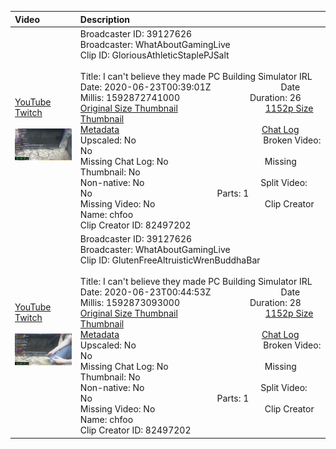 |Video|Description|
|:---|:---|
|[YouTube](https://www.youtube.com/)<br>[Twitch](https://clips.twitch.tv/GloriousAthleticStaplePJSalt)<br><br>[<img src="../../../../../39127626/clips/thumbnails_1152p/2020/6/1592872741000_2020_06_23T00_39_01Z_39127626_GloriousAthleticStaplePJSalt_clips_thumbnails_1152p_38830954896-offset-7724-preview-2048x1152.jpg" width="200">](https://www.youtube.com/)|Broadcaster ID: 39127626          Broadcaster: WhatAboutGamingLive<br>Clip ID: GloriousAthleticStaplePJSalt             <br>Title: I can't believe they made PC Building Simulator IRL<br>Date: 2020-06-23T00:39:01Z        Date Millis: 1592872741000        Duration: 26<br>[Original Size Thumbnail](../../../../../39127626/clips/thumbnails_orig/2020/6/1592872741000_2020_06_23T00_39_01Z_39127626_GloriousAthleticStaplePJSalt_clips_thumbnails_orig_38830954896-offset-7724-preview-0x0.jpg)          [1152p Size Thumbnail](../../../../../39127626/clips/thumbnails_1152p/2020/6/1592872741000_2020_06_23T00_39_01Z_39127626_GloriousAthleticStaplePJSalt_clips_thumbnails_1152p_38830954896-offset-7724-preview-2048x1152.jpg)<br>[Metadata](../../../../../39127626/clips/metadata/2020/6/1592872741000_2020_06_23T00_39_01Z_39127626_GloriousAthleticStaplePJSalt_clip_metadata.json)                 [Chat Log](../../../../../39127626/clips/chatlogs/2020/6/2020-06-23T00_39_01Z_39127626_GloriousAthleticStaplePJSalt_chat.json)<br>Upscaled: No                Broken Video: No<br>Missing Chat Log: No           Missing Thumbnail: No<br>Non-native: No              Split Video: No               Parts: 1<br>Missing Video: No              Clip Creator Name: chfoo<br>Clip Creator ID: 82497202
|[YouTube](https://www.youtube.com/)<br>[Twitch](https://clips.twitch.tv/GlutenFreeAltruisticWrenBuddhaBar)<br><br>[<img src="../../../../../39127626/clips/thumbnails_1152p/2020/6/1592873093000_2020_06_23T00_44_53Z_39127626_GlutenFreeAltruisticWrenBuddhaBar_clips_thumbnails_1152p_38830954896-offset-8074-preview-2048x1152.jpg" width="200">](https://www.youtube.com/)|Broadcaster ID: 39127626          Broadcaster: WhatAboutGamingLive<br>Clip ID: GlutenFreeAltruisticWrenBuddhaBar             <br>Title: I can't believe they made PC Building Simulator IRL<br>Date: 2020-06-23T00:44:53Z        Date Millis: 1592873093000        Duration: 28<br>[Original Size Thumbnail](../../../../../39127626/clips/thumbnails_orig/2020/6/1592873093000_2020_06_23T00_44_53Z_39127626_GlutenFreeAltruisticWrenBuddhaBar_clips_thumbnails_orig_38830954896-offset-8074-preview-0x0.jpg)          [1152p Size Thumbnail](../../../../../39127626/clips/thumbnails_1152p/2020/6/1592873093000_2020_06_23T00_44_53Z_39127626_GlutenFreeAltruisticWrenBuddhaBar_clips_thumbnails_1152p_38830954896-offset-8074-preview-2048x1152.jpg)<br>[Metadata](../../../../../39127626/clips/metadata/2020/6/1592873093000_2020_06_23T00_44_53Z_39127626_GlutenFreeAltruisticWrenBuddhaBar_clip_metadata.json)                 [Chat Log](../../../../../39127626/clips/chatlogs/2020/6/2020-06-23T00_44_53Z_39127626_GlutenFreeAltruisticWrenBuddhaBar_chat.json)<br>Upscaled: No                Broken Video: No<br>Missing Chat Log: No           Missing Thumbnail: No<br>Non-native: No              Split Video: No               Parts: 1<br>Missing Video: No              Clip Creator Name: chfoo<br>Clip Creator ID: 82497202
